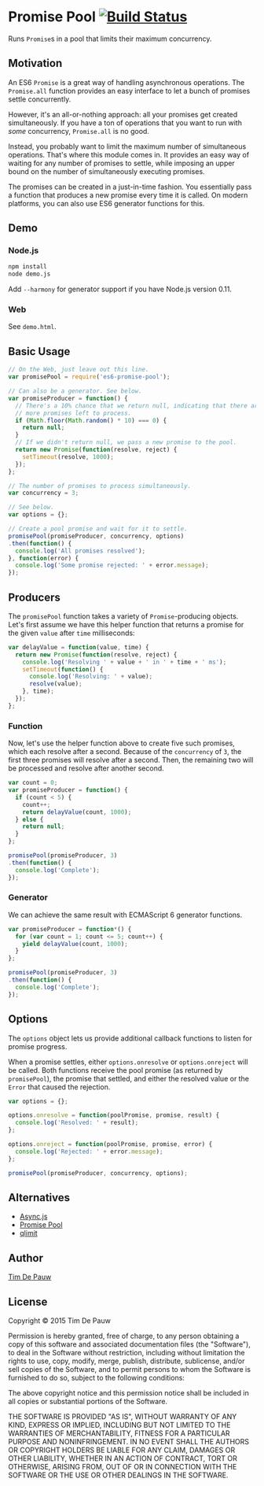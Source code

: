 # Promise Pool [![Build Status](https://travis-ci.org/timdp/es6-promise-pool.svg?branch=master)](https://travis-ci.org/timdp/es6-promise-pool)

Runs `Promise`s in a pool that limits their maximum concurrency.

## Motivation

An ES6 `Promise` is a great way of handling asynchronous operations. The
`Promise.all` function provides an easy interface to let a bunch of promises
settle concurrently.

However, it's an all-or-nothing approach: all your promises get created
simultaneously. If you have a ton of operations that you want to run with _some_
concurrency, `Promise.all` is no good.

Instead, you probably want to limit the maximum number of simultaneous
operations. That's where this module comes in. It provides an easy way of
waiting for any number of promises to settle, while imposing an upper bound on
the number of simultaneously executing promises.

The promises can be created in a just-in-time fashion. You essentially pass a
function that produces a new promise every time it is called. On modern
platforms, you can also use ES6 generator functions for this.

## Demo

### Node.js

```bash
npm install
node demo.js
```

Add `--harmony` for generator support if you have Node.js version 0.11.

### Web

See `demo.html`.

## Basic Usage

```js
// On the Web, just leave out this line.
var promisePool = require('es6-promise-pool');

// Can also be a generator. See below.
var promiseProducer = function() {
  // There's a 10% chance that we return null, indicating that there are no
  // more promises left to process.
  if (Math.floor(Math.random() * 10) === 0) {
    return null;
  }
  // If we didn't return null, we pass a new promise to the pool.
  return new Promise(function(resolve, reject) {
    setTimeout(resolve, 1000);
  });
};

// The number of promises to process simultaneously.
var concurrency = 3;

// See below.
var options = {};

// Create a pool promise and wait for it to settle.
promisePool(promiseProducer, concurrency, options)
.then(function() {
  console.log('All promises resolved');
}, function(error) {
  console.log('Some promise rejected: ' + error.message);
});
```

## Producers

The `promisePool` function takes a variety of `Promise`-producing objects. Let's
first assume we have this helper function that returns a promise for the given
`value` after `time` milliseconds:

```js
var delayValue = function(value, time) {
  return new Promise(function(resolve, reject) {
    console.log('Resolving ' + value + ' in ' + time + ' ms');
    setTimeout(function() {
      console.log('Resolving: ' + value);
      resolve(value);
    }, time);
  });
};
```

### Function

Now, let's use the helper function above to create five such promises, which
each resolve after a second. Because of the `concurrency` of `3`, the first
three promises will resolve after a second. Then, the remaining two will be
processed and resolve after another second.

```js
var count = 0;
var promiseProducer = function() {
  if (count < 5) {
    count++;
    return delayValue(count, 1000);
  } else {
    return null;
  }
};

promisePool(promiseProducer, 3)
.then(function() {
  console.log('Complete');
});
```

### Generator

We can achieve the same result with ECMAScript 6 generator functions.

```js
var promiseProducer = function*() {
  for (var count = 1; count <= 5; count++) {
    yield delayValue(count, 1000);
  }
};

promisePool(promiseProducer, 3)
.then(function() {
  console.log('Complete');
});
```

## Options

The `options` object lets us provide additional callback functions to listen for
promise progress.

When a promise settles, either `options.onresolve` or `options.onreject` will be
called. Both functions receive the pool promise (as returned by `promisePool`),
the promise that settled, and either the resolved value or the `Error` that
caused the rejection.

```js
var options = {};

options.onresolve = function(poolPromise, promise, result) {
  console.log('Resolved: ' + result);
};

options.onreject = function(poolPromise, promise, error) {
  console.log('Rejected: ' + error.message);
};

promisePool(promiseProducer, concurrency, options);
```

## Alternatives

- [Async.js](https://github.com/caolan/async)
- [Promise Pool](https://github.com/vilic/promise-pool)
- [qlimit](https://www.npmjs.com/package/qlimit)

## Author

[Tim De Pauw](https://tmdpw.eu/)

## License

Copyright &copy; 2015 Tim De Pauw

Permission is hereby granted, free of charge, to any person obtaining a copy
of this software and associated documentation files (the "Software"), to deal
in the Software without restriction, including without limitation the rights
to use, copy, modify, merge, publish, distribute, sublicense, and/or sell
copies of the Software, and to permit persons to whom the Software is
furnished to do so, subject to the following conditions:

The above copyright notice and this permission notice shall be included in all
copies or substantial portions of the Software.

THE SOFTWARE IS PROVIDED "AS IS", WITHOUT WARRANTY OF ANY KIND, EXPRESS OR
IMPLIED, INCLUDING BUT NOT LIMITED TO THE WARRANTIES OF MERCHANTABILITY,
FITNESS FOR A PARTICULAR PURPOSE AND NONINFRINGEMENT. IN NO EVENT SHALL THE
AUTHORS OR COPYRIGHT HOLDERS BE LIABLE FOR ANY CLAIM, DAMAGES OR OTHER
LIABILITY, WHETHER IN AN ACTION OF CONTRACT, TORT OR OTHERWISE, ARISING FROM,
OUT OF OR IN CONNECTION WITH THE SOFTWARE OR THE USE OR OTHER DEALINGS IN THE
SOFTWARE.
